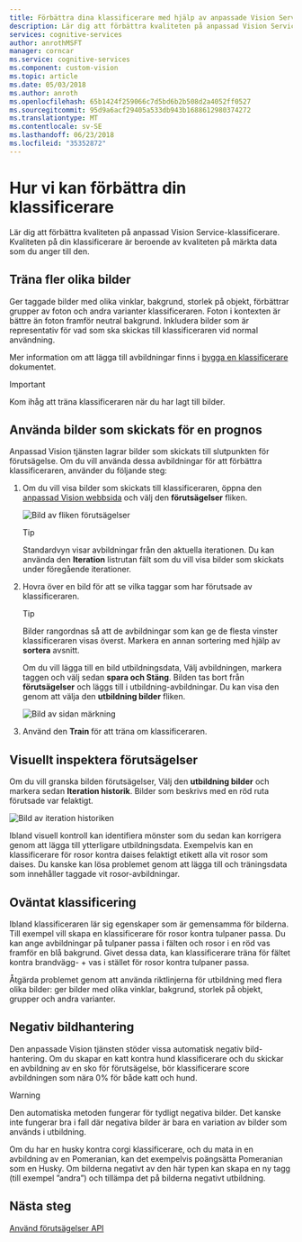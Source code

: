```yaml
---
title: Förbättra dina klassificerare med hjälp av anpassade Vision Service - kognitiva Azure-tjänster | Microsoft Docs
description: Lär dig att förbättra kvaliteten på anpassad Vision Service-klassificerare.
services: cognitive-services
author: anrothMSFT
manager: corncar
ms.service: cognitive-services
ms.component: custom-vision
ms.topic: article
ms.date: 05/03/2018
ms.author: anroth
ms.openlocfilehash: 65b1424f259066c7d5bd6b2b508d2a4052ff0527
ms.sourcegitcommit: 95d9a6acf29405a533db943b1688612980374272
ms.translationtype: MT
ms.contentlocale: sv-SE
ms.lasthandoff: 06/23/2018
ms.locfileid: "35352872"
---
```

# <a name="how-to-improve-your-classifier"></a>Hur vi kan förbättra din klassificerare

Lär dig att förbättra kvaliteten på anpassad Vision Service-klassificerare. Kvaliteten på din klassificerare är beroende av kvaliteten på märkta data som du anger till den. 

## <a name="train-more-varied-images"></a>Träna fler olika bilder

Ger taggade bilder med olika vinklar, bakgrund, storlek på objekt, förbättrar grupper av foton och andra varianter klassificeraren. Foton i kontexten är bättre än foton framför neutral bakgrund. Inkludera bilder som är representativ för vad som ska skickas till klassificeraren vid normal användning.

Mer information om att lägga till avbildningar finns i [bygga en klassificerare](getting-started-build-a-classifier.md) dokumentet.

> [!IMPORTANT]
> Kom ihåg att träna klassificeraren när du har lagt till bilder.

## <a name="use-images-submitted-for-prediction"></a>Använda bilder som skickats för en prognos

Anpassad Vision tjänsten lagrar bilder som skickats till slutpunkten för förutsägelse. Om du vill använda dessa avbildningar för att förbättra klassificeraren, använder du följande steg:

1. Om du vill visa bilder som skickats till klassificeraren, öppna den [anpassad Vision webbsida](https://customvision.ai) och välj den __förutsägelser__ fliken.

    ![Bild av fliken förutsägelser](./media/getting-started-improving-your-classifier/predictions-tab.png)

    > [!TIP]
    > Standardvyn visar avbildningar från den aktuella iterationen. Du kan använda den __Iteration__ listrutan fält som du vill visa bilder som skickats under föregående iterationer.

2. Hovra över en bild för att se vilka taggar som har förutsade av klassificeraren.

    > [!TIP]
    > Bilder rangordnas så att de avbildningar som kan ge de flesta vinster klassificeraren visas överst. Markera en annan sortering med hjälp av __sortera__ avsnitt.

    Om du vill lägga till en bild utbildningsdata, Välj avbildningen, markera taggen och välj sedan __spara och Stäng__. Bilden tas bort från __förutsägelser__ och läggs till i utbildning-avbildningar. Du kan visa den genom att välja den __utbildning bilder__ fliken.

    ![Bild av sidan märkning](./media/getting-started-improving-your-classifier/tag-image.png)

3. Använd den __Train__ för att träna om klassificeraren.

## <a name="visually-inspect-predictions"></a>Visuellt inspektera förutsägelser

Om du vill granska bilden förutsägelser, Välj den __utbildning bilder__ och markera sedan __Iteration historik__. Bilder som beskrivs med en röd ruta förutsade var felaktigt.

![Bild av iteration historiken](./media/getting-started-improving-your-classifier/iteration-history.png)

Ibland visuell kontroll kan identifiera mönster som du sedan kan korrigera genom att lägga till ytterligare utbildningsdata. Exempelvis kan en klassificerare för rosor kontra daises felaktigt etikett alla vit rosor som daises. Du kanske kan lösa problemet genom att lägga till och träningsdata som innehåller taggade vit rosor-avbildningar.

## <a name="unexpected-classification"></a>Oväntat klassificering

Ibland klassificeraren lär sig egenskaper som är gemensamma för bilderna. Till exempel vill skapa en klassificerare för rosor kontra tulpaner passa. Du kan ange avbildningar på tulpaner passa i fälten och rosor i en röd vas framför en blå bakgrund. Givet dessa data, kan klassificerare träna för fältet kontra brandvägg- + vas i stället för rosor kontra tulpaner passa.

Åtgärda problemet genom att använda riktlinjerna för utbildning med flera olika bilder: ger bilder med olika vinklar, bakgrund, storlek på objekt, grupper och andra varianter.

## <a name="negative-image-handling"></a>Negativ bildhantering

Den anpassade Vision tjänsten stöder vissa automatisk negativ bild-hantering. Om du skapar en katt kontra hund klassificerare och du skickar en avbildning av en sko för förutsägelse, bör klassificerare score avbildningen som nära 0% för både katt och hund. 

> [!WARNING]
> Den automatiska metoden fungerar för tydligt negativa bilder. Det kanske inte fungerar bra i fall där negativa bilder är bara en variation av bilder som används i utbildning. 
>
> Om du har en husky kontra corgi klassificerare, och du mata in en avbildning av en Pomeranian, kan det exempelvis poängsätta Pomeranian som en Husky. Om bilderna negativt av den här typen kan skapa en ny tagg (till exempel ”andra”) och tillämpa det på bilderna negativt utbildning.

## <a name="next-steps"></a>Nästa steg

[Använd förutsägelser API](use-prediction-api.md)